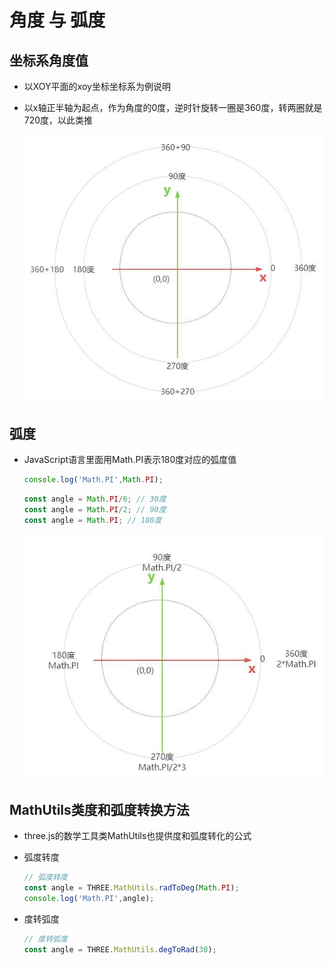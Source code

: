 # 角度 与 弧度

## 坐标系角度值

+ 以XOY平面的xoy坐标坐标系为例说明

+ 以x轴正半轴为起点，作为角度的0度，逆时针旋转一圈是360度，转两圈就是720度，以此类推

  ![threejs坐标系角度值](./images/threejs坐标系角度值.jpg)

## 弧度

+ JavaScript语言里面用Math.PI表示180度对应的弧度值

  ```js
  console.log('Math.PI',Math.PI);
  ```

  ```js
  const angle = Math.PI/6; // 30度
  const angle = Math.PI/2; // 90度
  const angle = Math.PI; // 180度
  ```

  ![threejs坐标系角度弧度](./images/threejs坐标系角度弧度.jpg)

## MathUtils类度和弧度转换方法

+ three.js的数学工具类MathUtils也提供度和弧度转化的公式

+ 弧度转度

  ```js
  // 弧度转度
  const angle = THREE.MathUtils.radToDeg(Math.PI);
  console.log('Math.PI',angle);
  ```

+ 度转弧度

  ```js
  // 度转弧度
  const angle = THREE.MathUtils.degToRad(30);
  ```

